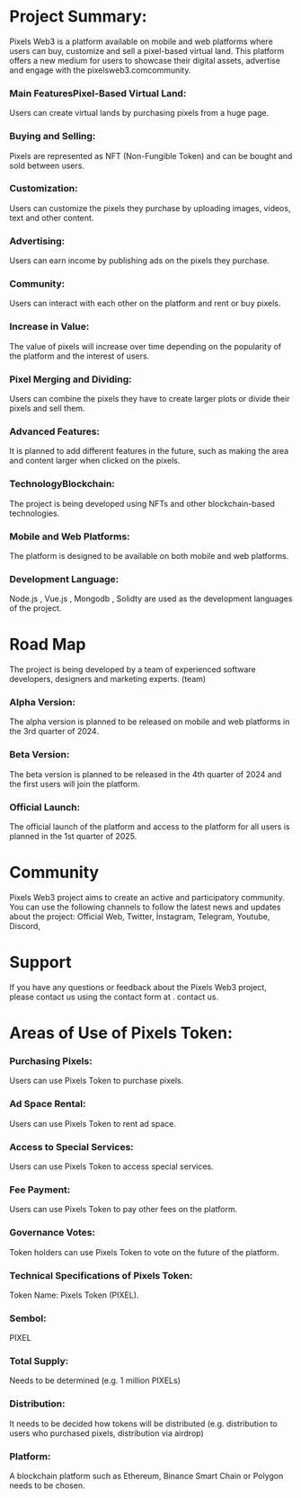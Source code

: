
# Project Summary:
Pixels Web3 is a platform available on mobile and web platforms where users can buy, customize and sell a pixel-based virtual land. This platform offers a new medium for users to showcase their digital assets, advertise and engage with the pixelsweb3.comcommunity.

### Main FeaturesPixel-Based Virtual Land:
Users can create virtual lands by purchasing pixels from a huge page.
### Buying and Selling:
Pixels are represented as NFT (Non-Fungible Token) and can be bought and sold between users.
### Customization:
Users can customize the pixels they purchase by uploading images, videos, text and other content.
### Advertising:
Users can earn income by publishing ads on the pixels they purchase.
### Community: 
Users can interact with each other on the platform and rent or buy pixels.
### Increase in Value:
The value of pixels will increase over time depending on the popularity of the platform and the interest of users.
### Pixel Merging and Dividing:
Users can combine the pixels they have to create larger plots or divide their pixels and sell them.
### Advanced Features:
It is planned to add different features in the future, such as making the area and content larger when clicked on the pixels.
### TechnologyBlockchain: 
The project is being developed using NFTs and other blockchain-based technologies.
### Mobile and Web Platforms: 
The platform is designed to be available on both mobile and web platforms.
### Development Language:
Node.js , Vue.js , Mongodb , Solidty are used as the development languages ​​of the project.
# Road Map
The project is being developed by a team of experienced software developers, designers and marketing experts. (team)
### Alpha Version:
The alpha version is planned to be released on mobile and web platforms in the 3rd quarter of 2024.
### Beta Version:
The beta version is planned to be released in the 4th quarter of 2024 and the first users will join the platform.
### Official Launch:
The official launch of the platform and access to the platform for all users is planned in the 1st quarter of 2025.
# Community
Pixels Web3 project aims to create an active and participatory community. You can use the following channels to follow the latest news and updates about the project:
Official Web, Twitter, İnstagram, Telegram, Youtube, Discord,
# Support
If you have any questions or feedback about the Pixels Web3 project, please contact us using the contact form at . contact us.
#
#
#
#

# Areas of Use of Pixels Token:
### Purchasing Pixels:
Users can use Pixels Token to purchase pixels.
### Ad Space Rental:
Users can use Pixels Token to rent ad space.
### Access to Special Services:
Users can use Pixels Token to access special services.
### Fee Payment:
Users can use Pixels Token to pay other fees on the platform.
### Governance Votes:
Token holders can use Pixels Token to vote on the future of the platform.
### Technical Specifications of Pixels Token:
Token Name: Pixels Token (PIXEL).
### Sembol: 
PIXEL
### Total Supply:
Needs to be determined (e.g. 1 million PIXELs)
### Distribution:
It needs to be decided how tokens will be distributed (e.g. distribution to users who purchased pixels, distribution via airdrop)
### Platform:
A blockchain platform such as Ethereum, Binance Smart Chain or Polygon needs to be chosen.
